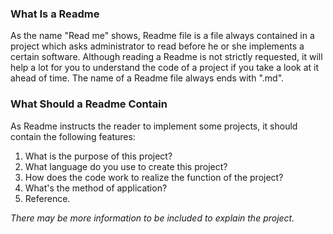 ### What Is a Readme
As the name "Read me" shows, Readme file is a file always contained in a project which asks administrator to read before he or she implements a certain software. Although reading a Readme is not strictly requested, it will help a lot for you to understand the code of a project if you take a look at it ahead of time. The name of a Readme file always ends with ".md".
### What Should a Readme Contain
As Readme instructs the reader to implement some projects, it should contain the following features:
1. What is the purpose of this project?
2. What language do you use to create this project?
3. How does the code work to realize the function of the project?
4. What's the method of application?
5. Reference.

*There may be more information to be included to explain the project.*
